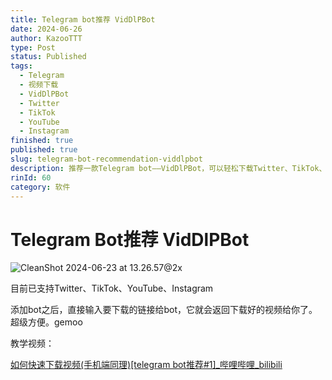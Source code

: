 ```yaml
---
title: Telegram bot推荐 VidDlPBot
date: 2024-06-26
author: KazooTTT
type: Post
status: Published
tags:
  - Telegram
  - 视频下载
  - VidDlPBot
  - Twitter
  - TikTok
  - YouTube
  - Instagram
finished: true
published: true
slug: telegram-bot-recommendation-viddlpbot
description: 推荐一款Telegram bot——VidDlPBot，可以轻松下载Twitter、TikTok、YouTube、Instagram的视频，操作简便。
rinId: 60
category: 软件
---
```


# Telegram Bot推荐 VidDlPBot

![CleanShot 2024-06-23 at 13.26.57@2x](https://pictures.kazoottt.top/2024/06/20240626-ab6dac2fda86c4569f09c9067e0616d6.png)

目前已支持Twitter、TikTok、YouTube、Instagram

添加bot之后，直接输入要下载的链接给bot，它就会返回下载好的视频给你了。超级方便。gemoo

教学视频：

[如何快速下载视频(手机端同理)\[telegram bot推荐#1\]\_哔哩哔哩\_bilibili](https://www.bilibili.com/video/BV1dGgkecEr7/)

